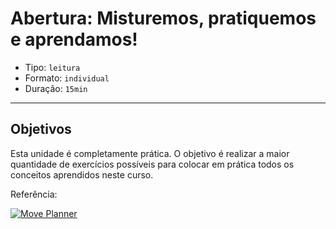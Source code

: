 # Abertura: Misturemos, pratiquemos e aprendamos!

- Tipo: `leitura`
- Formato: `individual`
- Duração: `15min`

***

## Objetivos

Esta unidade é completamente prática. O objetivo é realizar a maior quantidade de exercícios possíveis para colocar em prática todos os conceitos aprendidos neste curso.

Referência:

[![Move Planner](https://img.youtube.com/vi/Ab04b8PpzCQ/0.jpg)](https://youtu.be/Ab04b8PpzCQ)